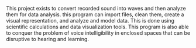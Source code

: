 This project exists to convert recorded sound into waves and then analyze them for data analysis. this program can import files, clean them, create a visual representation, and analyze and model data. This is done using scientific calculations and data visualization tools. This program is also able to conquer the problem of voice intelligibility in enclosed spaces that can be disruptive to hearing and learning. 
